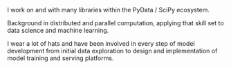 I work on and with many libraries within the PyData / SciPy ecosystem.

Background in distributed and parallel computation, applying that skill set to
data science and machine learning.

I wear a lot of hats and have been involved in every step of model development
from initial data exploration to design and implementation of model training and
serving platforms.
